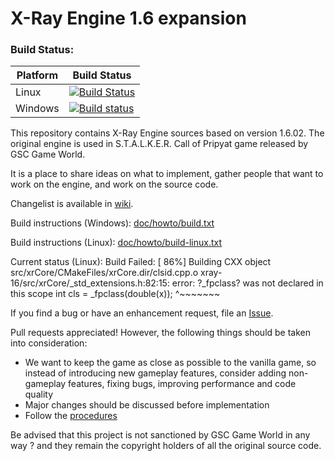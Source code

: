 X-Ray Engine 1.6 expansion
==========================

### Build Status:

|Platform|Build Status|
|--------|------|
| Linux |[![Build Status](https://api.travis-ci.org/q4a/xray-16.svg?branch=xd_dev)](https://travis-ci.org/q4a/xray-16)|
| Windows |[![Build status](https://ci.appveyor.com/api/projects/status/beb4c2xtyru4galx?svg=true)](https://ci.appveyor.com/project/q4a/xray-16)|

This repository contains X-Ray Engine sources based on version 1.6.02.
The original engine is used in S.T.A.L.K.E.R. Call of Pripyat game released by GSC Game World.

It is a place to share ideas on what to implement, gather people that want to work on the engine,
and work on the source code.

Changelist is available in [wiki](https://github.com/OpenXRay/xray-16/wiki/Changes).

Build instructions (Windows): [doc/howto/build.txt](doc/howto/build.txt)

Build instructions (Linux): [doc/howto/build-linux.txt](doc/howto/build-linux.txt)

Current status (Linux):
Build Failed:
[ 86%] Building CXX object src/xrCore/CMakeFiles/xrCore.dir/clsid.cpp.o
xray-16/src/xrCore/_std_extensions.h:82:15: error: ?_fpclass? was not declared in this scope
     int cls = _fpclass(double(x));
               ^~~~~~~~


If you find a bug or have an enhancement request, file an [Issue](https://github.com/openxray/xray-16/issues).

Pull requests appreciated! However, the following things should be taken into consideration:
* We want to keep the game as close as possible to the vanilla game, so instead of introducing new gameplay features,
  consider adding non-gameplay features, fixing bugs, improving performance and code quality
* Major changes should be discussed before implementation
* Follow the [procedures](doc/procedure)

Be advised that this project is not sanctioned by GSC Game World in any way ? and they remain the copyright holders
of all the original source code.
